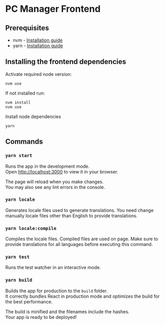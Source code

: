 # PC Manager Frontend

## Prerequisites

- nvm - [Installation guide](https://github.com/nvm-sh/nvm#installing-and-updating)
- yarn - [Installation guide](https://classic.yarnpkg.com/lang/en/docs/install/#debian-stable)

## Installing the frontend dependencies

Activate required node version:

    nvm use

If not installed run:

    nvm install
    nvm use

Install node dependencies

    yarn

## Commands

### `yarn start`

Runs the app in the development mode.\
Open [http://localhost:3000](http://localhost:3000) to view it in your browser.

The page will reload when you make changes.\
You may also see any lint errors in the console.

### `yarn locale`

Generates locale files used to generate translations. You need change manually locale files other than English to provide translations.

### `yarn locale:compile`

Compiles the locale files. Compiled files are used on page. Make sure to provide translations for all languages before executing this command.

### `yarn test`

Runs the test watcher in an interactive mode.

### `yarn build`

Builds the app for production to the `build` folder.\
It correctly bundles React in production mode and optimizes the build for the best performance.

The build is minified and the filenames include the hashes.\
Your app is ready to be deployed!
